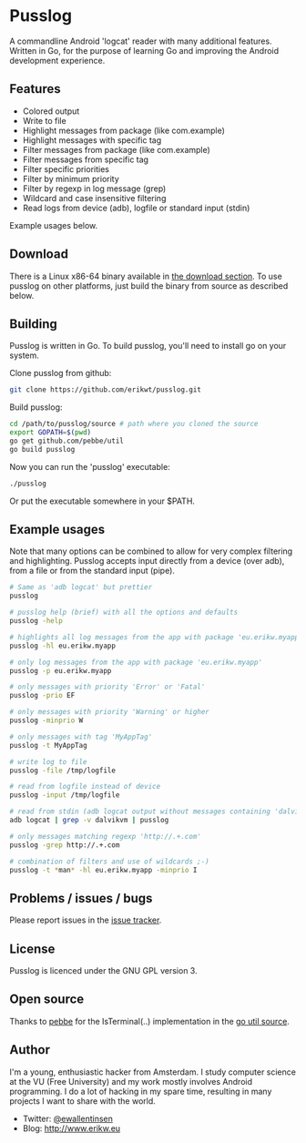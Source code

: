 # Pusslog

A commandline Android 'logcat' reader with many additional features.
Written in Go, for the purpose of learning Go and improving the Android development experience.

## Features
* Colored output
* Write to file
* Highlight messages from package (like com.example)
* Highlight messages with specific tag
* Filter messages from package (like com.example)
* Filter messages from specific tag
* Filter specific priorities
* Filter by minimum priority
* Filter by regexp in log message (grep)
* Wildcard and case insensitive filtering
* Read logs from device (adb), logfile or standard input (stdin)

Example usages below.

## Download
There is a Linux x86-64 binary available in [the download section](https://github.com/erikwt/pusslog/downloads/).
To use pusslog on other platforms, just build the binary from source as described below.

## Building
Pusslog is written in Go. To build pusslog, you'll need to install go on your system.

Clone pusslog from github:
``` bash
git clone https://github.com/erikwt/pusslog.git
```

Build pusslog:
``` bash
cd /path/to/pusslog/source # path where you cloned the source
export GOPATH=$(pwd)
go get github.com/pebbe/util
go build pusslog
```

Now you can run the 'pusslog' executable:
``` bash
./pusslog
```

Or put the executable somewhere in your $PATH.

## Example usages
Note that many options can be combined to allow for very complex filtering and highlighting. Pusslog accepts
input directly from a device (over adb), from a file or from the standard input (pipe).

``` bash
# Same as 'adb logcat' but prettier
pusslog

# pusslog help (brief) with all the options and defaults
pusslog -help

# highlights all log messages from the app with package 'eu.erikw.myapp' 
pusslog -hl eu.erikw.myapp

# only log messages from the app with package 'eu.erikw.myapp'
pusslog -p eu.erikw.myapp

# only messages with priority 'Error' or 'Fatal'
pusslog -prio EF

# only messages with priority 'Warning' or higher
pusslog -minprio W

# only messages with tag 'MyAppTag'
pusslog -t MyAppTag

# write log to file
pusslog -file /tmp/logfile

# read from logfile instead of device
pusslog -input /tmp/logfile

# read from stdin (adb logcat output without messages containing 'dalvikvm' 
adb logcat | grep -v dalvikvm | pusslog

# only messages matching regexp 'http://.+.com'
pusslog -grep http://.+.com

# combination of filters and use of wildcards ;-)
pusslog -t *man* -hl eu.erikw.myapp -minprio I
```

## Problems / issues / bugs
Please report issues in the [issue tracker](https://github.com/erikwt/pusslog/issues).

## License
Pusslog is licenced under the GNU GPL version 3.

## Open source
Thanks to [pebbe](https://github.com/pebbe) for the IsTerminal(..) implementation in the [go util source](https://github.com/pebbe/util).

## Author
I'm a young, enthusiastic hacker from Amsterdam. I study computer science at the VU (Free University) and my work mostly involves Android programming. I do a lot of hacking in my spare time, resulting in many projects I want to share with the world.

* Twitter: [@ewallentinsen](http://www.twitter.com/ewallentinsen)
* Blog: http://www.erikw.eu
